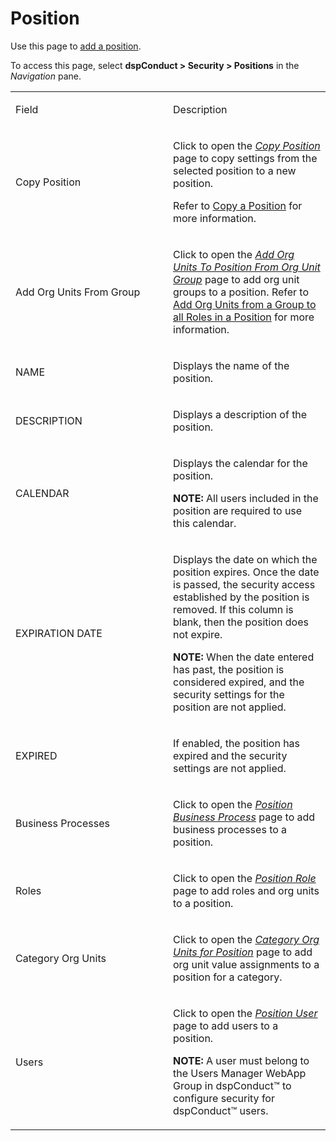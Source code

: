# Position

<div class="use">

Use this page to [add a position](../Use_Cases/Add_Position.htm).

</div>

To access this page, select **dspConduct \> Security \> Positions** in
the *Navigation* pane.

<table>
<colgroup>
<col style="width: 50%" />
<col style="width: 50%" />
</colgroup>
<tbody>
<tr class="odd">
<td><p>Field</p></td>
<td><p>Description</p></td>
</tr>
<tr class="even">
<td><p>Copy Position</p></td>
<td><p>Click to open the <span style="font-style: italic;"><a href="Copy_Position.htm">Copy Position</a></span> page to copy settings from the selected position to a new position.</p>
<p>Refer to <a href="../Use_Cases/Copy_a_Position.htm">Copy a Position</a> for more information.</p></td>
</tr>
<tr class="odd">
<td><p>Add Org Units From Group</p></td>
<td><p>Click to open the <em><a href="Add_Org_Units_to_Position_from_Org_Unit_Group.htm">Add Org Units To Position From Org Unit Group</a></em> page to add org unit groups to a position. Refer to <a href="../Use_Cases/Add_Org_Units_from_a_Group_to_Roles.htm">Add Org Units from a Group to all Roles in a Position</a> for more information.</p></td>
</tr>
<tr class="even">
<td><p>NAME</p></td>
<td><p>Displays the name of the position.</p></td>
</tr>
<tr class="odd">
<td><p>DESCRIPTION</p></td>
<td><p>Displays a description of the position.</p></td>
</tr>
<tr class="even">
<td><p>CALENDAR</p></td>
<td><p>Displays the calendar for the position.</p>
<p><strong>NOTE:</strong> All users included in the position are required to use this calendar.</p></td>
</tr>
<tr class="odd">
<td><p>EXPIRATION DATE</p></td>
<td><p>Displays the date on which the position expires. Once the date is passed, the security access established by the position is removed. If this column is blank, then the position does not expire.</p>
<p><strong>NOTE:</strong> When the date entered has past, the position is considered expired, and the security settings for the position are not applied.</p></td>
</tr>
<tr class="even">
<td><p>EXPIRED</p></td>
<td><p>If enabled, the position has expired and the security settings are not applied.</p></td>
</tr>
<tr class="odd">
<td><p>Business Processes</p></td>
<td><p>Click to open the <em><a href="Position_Business_Process.htm">Position Business Process</a></em> page to add business processes to a position.</p></td>
</tr>
<tr class="even">
<td><p>Roles</p></td>
<td><p>Click to open the <em><a href="Position_Role.htm">Position Role</a></em> page to add roles and org units to a position.</p></td>
</tr>
<tr class="odd">
<td><p>Category Org Units</p></td>
<td><p>Click to open the <em><a href="Category_Org_Units_for_Position.htm">Category Org Units for Position</a></em> page to add org unit value assignments to a position for a category.</p></td>
</tr>
<tr class="even">
<td><p>Users</p></td>
<td><p>Click to open the <em><a href="Position_User.htm">Position User</a></em> page to add users to a position.</p>
<p><strong>NOTE:</strong> A user must belong to the Users Manager WebApp Group in dspConduct™ to configure security for dspConduct™ users.</p></td>
</tr>
</tbody>
</table>
